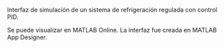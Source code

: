 Interfaz de simulación de un sistema de refrigeración regulada con control PID.

Se puede visualizar en MATLAB Online. La interfaz fue creada en MATLAB App Designer.
